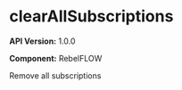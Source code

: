 # clearAllSubscriptions

**API Version:** 1.0.0

**Component:** RebelFLOW

Remove all subscriptions

